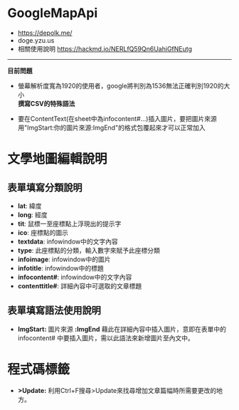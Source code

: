 # GoogleMapApi
- https://depolk.me/
- doge.yzu.us
- 相關使用說明 https://hackmd.io/NERLfQ59Qn6UahiGfNEutg
---
**目前問題**
- 螢幕解析度寬為1920的使用者，google將判別為1536無法正確判別1920的大小<br>
**撰寫CSV的特殊語法**

- 要在ContentText(在sheet中為infocontent#...)插入圖片，要把圖片來源用"ImgStart:你的圖片來源:ImgEnd"的格式包覆起來才可以正常加入

文學地圖編輯說明
===

## 表單填寫分類說明

- **lat**:  緯度
- **long**: 經度
- **tit**:  鼠標一至座標點上浮現出的提示字
- **ico**:  座標點的圖示
- **textdata**: infowindow中的文字內容
- **type**: 此座標點的分類，輸入數字來賦予此座標分類
- **infoimage**:  infowindow中的圖片
- **infotitle**:  infowindow中的標題
- **infocontent#**: infowindow中的文字內容
- **contenttitle#**:  詳細內容中可選取的文章標題

## 表單填寫語法使用說明

- **ImgStart:** 圖片來源 **:ImgEnd** 藉此在詳細內容中插入圖片，意即在表單中的 infocontent# 中要插入圖片，需以此語法來新增圖片至內文中。



程式碼標籤
===
- **>Update:** 利用Ctrl+F搜尋>Update來找尋增加文章篇幅時所需要更改的地方。

